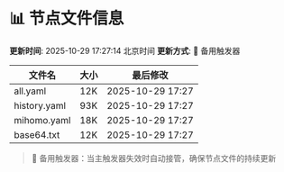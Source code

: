 # 📊 节点文件信息

**更新时间**: 2025-10-29 17:27:14 北京时间
**更新方式**: 🔄 备用触发器

| 文件名 | 大小 | 最后修改 |
|--------|------|----------|
| all.yaml | 12K | 2025-10-29 17:27 |
| history.yaml | 93K | 2025-10-29 17:27 |
| mihomo.yaml | 18K | 2025-10-29 17:27 |
| base64.txt | 12K | 2025-10-29 17:27 |

> 🔄 备用触发器：当主触发器失效时自动接管，确保节点文件的持续更新
